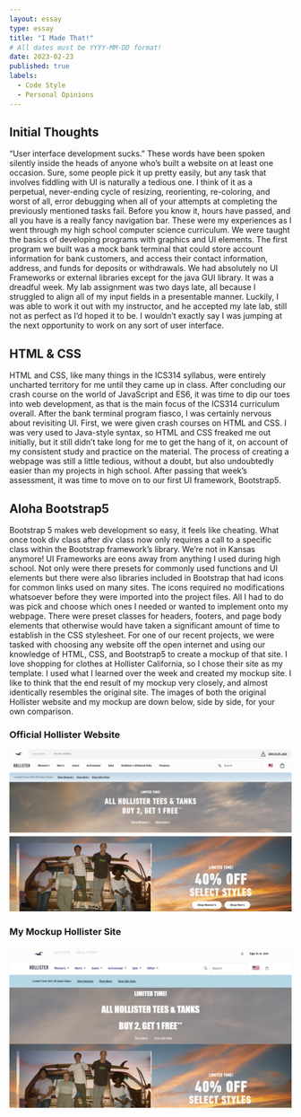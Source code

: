 ```yaml
---
layout: essay
type: essay
title: "I Made That!"
# All dates must be YYYY-MM-DD format!
date: 2023-02-23
published: true
labels:
  - Code Style
  - Personal Opinions
---
```


## Initial Thoughts

“User interface development sucks.” These words have been spoken silently inside the heads of anyone who’s built a website on at least one occasion. Sure, some people pick it up pretty easily, but any task that involves fiddling with UI is naturally a tedious one. I think of it as a perpetual, never-ending cycle of resizing, reorienting, re-coloring, and worst of all, error debugging when all of your attempts at completing the previously mentioned tasks fail. Before you know it, hours have passed, and all you have is a really fancy navigation bar. These were my experiences as I went through my high school computer science curriculum. We were taught the basics of developing programs with graphics and UI elements. The first program we built was a mock bank terminal that could store account information for bank customers, and access their contact information, address, and funds for deposits or withdrawals. We had absolutely no UI Frameworks or external libraries except for the java GUI library. It was a dreadful week. My lab assignment was two days late, all because I struggled to align all of my input fields in a presentable manner. Luckily, I was able to work it out with my instructor, and he accepted my late lab, still not as perfect as I’d hoped it to be. I wouldn’t exactly say I was jumping at the next opportunity to work on any sort of user interface.

## HTML & CSS

HTML and CSS, like many things in the ICS314 syllabus, were entirely uncharted territory for me until they came up in class. After concluding our crash course on the world of JavaScript and ES6, it was time to dip our toes into web development, as that is the main focus of the ICS314 curriculum overall. After the bank terminal program fiasco, I was certainly nervous about revisiting UI. First, we were given crash courses on HTML and CSS. I was very used to Java-style syntax, so HTML and CSS freaked me out initially, but it still didn’t take long for me to get the hang of it, on account of my consistent study and practice on the material. The process of creating a webpage was still a little tedious, without a doubt, but also undoubtedly easier than my projects in high school. After passing that week’s assessment, it was time to move on to our first UI framework, Bootstrap5.

## Aloha Bootstrap5

Bootstrap 5 makes web development so easy, it feels like cheating. What once took div class after div class now only requires a call to a specific class within the Bootstrap framework’s library. We’re not in Kansas anymore! UI Frameworks are eons away from anything I used during high school. Not only were there presets for commonly used functions and UI elements but there were also libraries included in Bootstrap that had icons for common links used on many sites. The icons required no modifications whatsoever before they were imported into the project files. All I had to do was pick and choose which ones I needed or wanted to implement onto my webpage. There were preset classes for headers, footers, and page body elements that otherwise would have taken a significant amount of time to establish in the CSS stylesheet. For one of our recent projects, we were tasked with choosing any website off the open internet and using our knowledge of HTML, CSS, and Bootstrap5 to create a mockup of that site. I love shopping for clothes at Hollister California, so I chose their site as my template. I used what I learned over the week and created my mockup site. I like to think that the end result of my mockup very closely, and almost identically resembles the original site. The images of both the original Hollister website and my mockup are down below, side by side, for your own comparison.

<div class="text-center p-4">
  <h3>Official Hollister Website</h3>
  <img width="620px" 
       src="../img/iMadeThat/hsite.png"
       class="img-thumbnail" >
  <h3>My Mockup Hollister Site</h3>
  <img width="620px" 
       src="../img/iMadeThat/hsitemock.png"
       class="img-thumbnail" >
</div>
